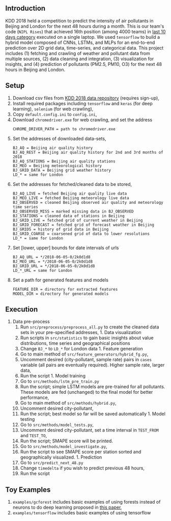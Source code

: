 ## Introduction

KDD 2018 held a competition to predict the intensity of air pollutants in Beijing and London for the next 48 hours during a month.
This is our team's code (`NIPL Rises`) that achieved 16th position (among 4000 teams) in [last 10 days category](https://biendata.com/competition/kdd_2018/ranking_last10/) executed on a single laptop.
We used `tensorflow` to build a hybrid model composed of CNNs, LSTMs, and MLPs for an end-to-end prediction over 2D grid data, time-series, and categorical data. This project includes (1) fetching and crawling of weather and pollutant data from multiple sources,
(2) data cleaning and integration, (3) visualization for insights,
and (4) prediction of pollutants (PM2.5, PM10, O3) for the next 48 hours in Beijing and London.

## Setup

1. Download csv files from [KDD 2018 data repository](https://biendata.com/competition/kdd_2018/data/) (requires sign-up),
1. Install required packages including `tensorflow` and `keras` (for deep learning), `selenium` (for web crawling),
1. Copy `default.config.ini` to `config.ini`,
1. Download `chromedriver.exe` for web crawling, and set the address
    ```
    CHROME_DRIVER_PATH = path to chromedriver.exe
    ```
1. Set the addresses of downloaded data-sets,
    ```
    BJ_AQ = Beijing air quality history
    BJ_AQ_REST = Beijing air quality history for 2nd and 3rd months of 2018
    BJ_AQ_STATIONS = Beijing air quality stations
    BJ_MEO = Beijing meteorological history
    BJ_GRID_DATA = Beijing grid weather history
    LD_* = same for London
    ```
1. Set the addresses for fetched/cleaned data to be stored,
    ```
    BJ_AQ_LIVE = fetched Beijing air quality live data
    BJ_MEO_LIVE = fetched Beijing meteorology live data
    BJ_OBSERVED = cleaned Beijing observed air quality and meteorology time series
    BJ_OBSERVED_MISS = marked missing data in BJ_OBSERVED
    BJ_STATIONS = cleaned data of stations in Beijing
    BJ_GRID_LIVE = fetched grid of current weather in Beijing
    BJ_GRID_FORECAST = fetched grid of forecast weather in Beijing
    BJ_GRIDS = history of grid data in Beijing
    BJ_GRID_COARSE = coarsened grid of data to lower resolutions
    LD_* = same for London
    ```
1. Set [lower, upper] bounds for date intervals of urls
    ```
    BJ_AQ_URL = */2018-06-05-0/2k0d1d8
    BJ_MEO_URL = */2018-06-05-0/2k0d1d8
    BJ_GRID_URL = */2018-06-05-0/2k0d1d8
    LD_*_URL = same for London
    ````
1. Set a path for generated features and models
    ```
    FEATURE_DIR = directory for extracted features
    MODEL_DIR = directory for generated models
    ```

## Execution

   1. Data pre-process
        1. Run `src/preprocess/preprocess_all.py` to create the cleaned data sets in your pre-specified addresses,
    1. Data visualization
        1. Run scripts in `src/statistics` to gain basic insights about value distributions, time series and geographical positions
        1. Change `BJ_*` to `LD_*` for London data
    1. Feature generation
        1. Go to main method of `src/feature_generators/hybrid_fg.py`,
        1. Uncomment desired (city-pollutant, sample rate) pairs in `cases` variable (all pairs are eventually required). Higher sample rate, larger data,
        1. Run the script
    1. Model training
        1. Go to `src/methods/lstm_pre_train.py`
        1. Run the script; simple LSTM models are pre-trained for all pollutants.
        These models are fed (unchanged) to the final model for better performance,
        1. Go to main method of `src/methods/hybrid.py`,
        1. Uncomment desired city-pollutant,
        1. Run the script; best model so far will be saved automatically
    1. Model testing
        1. Go to `src/methods/model_tests.py`,
        1. Uncomment desired city-pollutant, set a time interval in `TEST_FROM` and `TEST_TO`,
        1. Run the script; SMAPE score will be printed.
        1. Go to `src/methods/model_investigate.py`,
        1. Run the script to see SMAPE score per station sorted and geographically visualized.
    1. Prediction
        1. Go to `src/predict_next_48.py`
        1. Change `timedelta` if you wish to predict previous 48 hours,
        1. Run the script

## Toy Examples

1. `examples/gcforest` includes basic examples of using forests instead of neurons
to do deep learning proposed in [this paper](https://arxiv.org/abs/1702.08835),
2. `examples/tensorflow` includes basic examples of using tensorflow